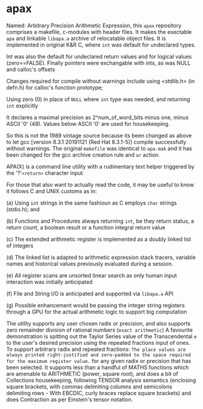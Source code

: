 # apax
Named: Arbitrary Precision Arithmetic Expression, this `apax` repository 
comprises a makefile, c-modules with header files.
It makes the exectable `apa` and linkable `libapa.a` archive of relocatable object files.
It is implemented in original K&R C, where `int` was default for undeclared types.

Int was also the default for undeclared return values and for logical values (zero==FALSE).
Finally pointers were exchangable with ints, as was NULL and calloc's offsets

Changes required for compile without warnings include using <stdlib.h>  (in defn.h) for calloc's function prototype;

Using zero (0) in place of `NULL` where `int` type was needed, and returning `int` explicitly

It declares a maximal precision as 2^num_of_word_bits minus one, minus ASCII '0' (48). Values below ASCII '0' are used for housekeeping.

So this is not the 1989 vintage source because its been changed as above to let gcc [version 8.3.1 20191121 (Red Hat 8.3.1-5)] compile successfully without warnings. The original `makefile` was identical to `apa.mak` and it has been changed for the gcc archive creation rule and `ar` action.

APA(X) is a command line utility with a rudimentary text helper triggered by the '?'`<return>` character input

For those that also want to actually read the code, it may be useful to know it follows C and UNIX customs as in:

(a) Using `int` strings in the same fashioun as C employs `char` strings (stdio.h); and 

(b) Functions and Procedures always returning `int`, be they return status, a return count, a boolean result or a function integral return value

(c) The extended arithmetic register is implemented as a doubly linked list of integers

(d) The linked list is adapted to arithmetic expression stack tracers, variable names and historical values previously evaluated during a session.

(e) All register scans are unsorted linear search as only human input interaction was initially anticipated

(f) File and String I/O is anticipated and supported via `libapa.a` API

(g) Possible enhancement would be passing the integer string registers through a GPU for the actual arithmetic logic to support big computation

The utility supports any user chosen radix or precision, and also supports zero remainder division of rational numbers (`exact arithmetic`) A favourite demonstration is spitting out the Taylor Series value of the Transcendental `e` to the user's desired precision using the repeated fractions input of ones.
To support arbitrary radix and repeated fractions: `The place values are always printed right-justified and zero-padded to the space required for the maximum register value.` for any given radix or precision that has been selected. It supports less than a handful of MATHS functions which are amenable to ARITHMETIC (power, square root), and does a bit of Collections housekeeping, following TENSOR analysis semantics (enclosing square brackets, with commas delimiting columns and semicolons delimiting rows - With EBCDIC, curly braces replace square brackets) and does Contraction as per Einstein's tensor notation.
